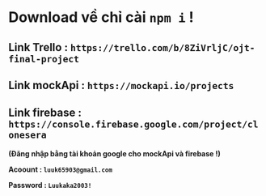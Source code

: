 # Download về chỉ cài `npm i` !

## Link Trello : `https://trello.com/b/8ZiVrljC/ojt-final-project`

## Link mockApi : `https://mockapi.io/projects`

## Link firebase : `https://console.firebase.google.com/project/clonesera`


**(Đăng nhập bằng tài khoản google cho mockApi và firebase !)**

**Acoount : `luuk65903@gmail.com`**

**Password : `Luukaka2003!`**
